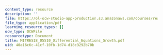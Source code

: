 ```yaml
---
content_type: resource
description: ''
file: https://ol-ocw-studio-app-production.s3.amazonaws.com/courses/res-18-005-highlights-of-calculus-spring-2010/40a16c6c41cf10fb1d74d18c3292b70b_MITRES18_05S10_Differential_Equations_Growth.pdf
file_type: application/pdf
learning_resource_types: []
ocw_type: OCWFile
resourcetype: Document
title: MITRES18_05S10_Differential_Equations_Growth.pdf
uid: 40a16c6c-41cf-10fb-1d74-d18c3292b70b
---
```

